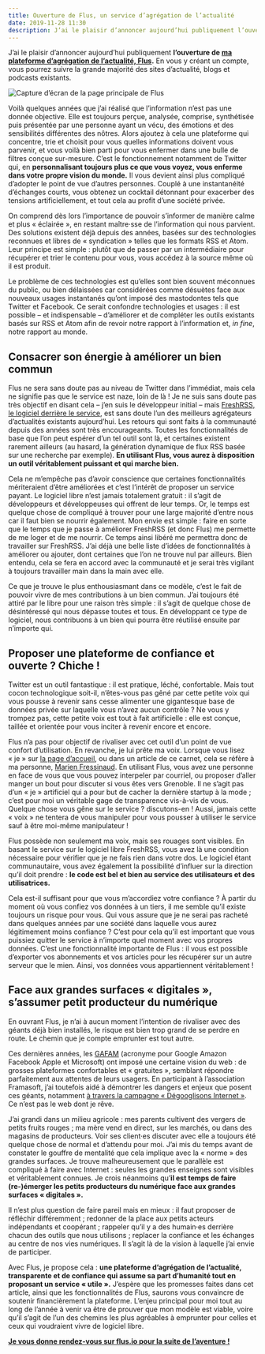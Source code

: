 ```yaml
---
title: Ouverture de Flus, un service d’agrégation de l’actualité
date: 2019-11-28 11:30
description: J’ai le plaisir d’annoncer aujourd’hui publiquement l’ouverture de ma plateforme d’agrégation de l’actualité, Flus. En vous y créant un compte, vous pourrez suivre la grande majorité des sites d’actualité, blogs et podcasts existants.
---
```


J’ai le plaisir d’annoncer aujourd’hui publiquement **l’ouverture de [ma
plateforme d’agrégation de l’actualité, Flus](https://flus.io).** En vous y
créant un compte, vous pourrez suivre la grande majorité des sites d’actualité,
blogs et podcasts existants.

![Capture d’écran de la page principale de Flus](images/flus-screenshot.png)

Voilà quelques années que j’ai réalisé que l’information n’est pas une donnée
objective. Elle est toujours perçue, analysée, comprise, synthétisée puis
présentée par une personne ayant un vécu, des émotions et des sensibilités
différentes des nôtres. Alors ajoutez à cela une plateforme qui concentre, trie
et choisit pour vous quelles informations doivent vous parvenir, et vous voilà
bien parti pour vous enfermer dans une bulle de filtres conçue sur-mesure.
C’est le fonctionnement notamment de Twitter qui, en **personnalisant toujours
plus ce que vous voyez, vous enferme dans votre propre vision du monde.** Il
vous devient ainsi plus compliqué d’adopter le point de vue d’autres personnes.
Couplé à une instantanéité d’échanges courts, vous obtenez un cocktail
détonnant pour exacerber des tensions artificiellement, et tout cela au profit
d’une société privée.

On comprend dès lors l’importance de pouvoir s’informer de manière calme et
plus « éclairée », en restant maître·sse de l’information qui nous parvient.
Des solutions existent déjà depuis des années, basées sur des technologies
reconnues et libres de « syndication » telles que les formats <abbr>RSS</abbr>
et Atom. Leur principe est simple : plutôt que de passer par un intermédiaire
pour récupérer et trier le contenu pour vous, vous accédez à la source même où
il est produit.

Le problème de ces technologies est qu’elles sont bien souvent méconnues du
public, ou bien délaissées car considérées comme désuètes face aux nouveaux
usages instantanés qu’ont imposé des mastodontes tels que Twitter et Facebook.
Ce serait confondre technologies et usages : il est possible – et
indispensable – d’améliorer et de compléter les outils existants basés sur
<abbr>RSS</abbr> et Atom afin de revoir notre rapport à l’information et,
<em lang="la">in fine</em>, notre rapport au monde.

## Consacrer son énergie à améliorer un bien commun

Flus ne sera sans doute pas au niveau de Twitter dans l’immédiat, mais cela ne
signifie pas que le service est naze, loin de là ! Je ne suis sans doute pas
très objectif en disant cela – j’en suis le développeur initial – mais
[FreshRSS, le logiciel derrière le service](https://freshrss.org), est sans
doute l’un des meilleurs agrégateurs d’actualités existants aujourd’hui. Les
retours qui sont faits à la communauté depuis des années sont très
encourageants. Toutes les fonctionnalités de base que l’on peut espérer d’un
tel outil sont là, et certaines existent rarement ailleurs (au hasard, la
génération dynamique de flux <abbr>RSS</abbr> basée sur une recherche par
exemple). **En utilisant Flus, vous aurez à disposition un outil véritablement
puissant et qui marche bien.**

Cela ne m’empêche pas d’avoir conscience que certaines fonctionnalités
mériteraient d’être améliorées et c’est l’intérêt de proposer un service
payant. Le logiciel libre n’est jamais totalement gratuit : il s’agit de
développeurs et développeuses qui offrent de leur temps. Or, le temps est
quelque chose de compliqué à trouver pour une large majorité d’entre nous car
il faut bien se nourrir également. Mon envie est simple : faire en sorte que le
temps que je passe à améliorer FreshRSS (et donc Flus) me permette de me loger
et de me nourrir. Ce temps ainsi libéré me permettra donc de travailler sur
FreshRSS. J’ai déjà une belle liste d’idées de fonctionnalités à améliorer ou
ajouter, dont certaines que l’on ne trouve nul par ailleurs. Bien entendu, cela
se fera en accord avec la communauté et je serai très vigilant à toujours
travailler main dans la main avec elle.

Ce que je trouve le plus enthousiasmant dans ce modèle, c’est le fait de
pouvoir vivre de mes contributions à un bien commun. J’ai toujours été attiré
par le libre pour une raison très simple : il s’agit de quelque chose de
désintéressé qui nous dépasse toutes et tous. En développant ce type de
logiciel, nous contribuons à un bien qui pourra être réutilisé ensuite par
n’importe qui.

## Proposer une plateforme de confiance et ouverte ? Chiche !

Twitter est un outil fantastique : il est pratique, léché, confortable. Mais
tout cocon technologique soit-il, n’êtes-vous pas gêné par cette petite voix
qui vous pousse à revenir sans cesse alimenter une gigantesque base de données
privée sur laquelle vous n’avez aucun contrôle ? Ne vous y trompez pas, cette
petite voix est tout à fait artificielle : elle est conçue, taillée et orientée
pour vous inciter à revenir encore et encore.

Flus n’a pas pour objectif de rivaliser avec cet outil d’un point de vue
confort d’utilisation. En revanche, je lui prête ma voix. Lorsque vous lisez
« je » sur [la page d’accueil](https://flus.io), ou dans un article de ce
carnet, cela se réfère à ma personne, [Marien Fressinaud](https://marienfressinaud.fr).
En utilisant Flus, vous avez une personne en face de vous que vous pouvez
interpeler par courriel, ou proposer d’aller manger un bout pour discuter si
vous êtes vers Grenoble. Il ne s’agit pas d’un « je » artificiel qui a pour but
de cacher la dernière startup à la mode ; c’est pour moi un véritable gage de
transparence vis-à-vis de vous. Quelque chose vous gêne sur le service ?
discutons-en ! Aussi, jamais cette « voix » ne tentera de vous manipuler pour
vous pousser à utiliser le service sauf à être moi-même manipulateur !

Flus possède non seulement ma voix, mais ses rouages sont visibles. En basant
le service sur le logiciel libre FreshRSS, vous avez là une condition
nécessaire pour vérifier que je ne fais rien dans votre dos. Le logiciel étant
communautaire, vous avez également la possibilité d’influer sur la direction
qu’il doit prendre : **le code est bel et bien au service des utilisateurs et
des utilisatrices.**

Cela est-il suffisant pour que vous m’accordiez votre confiance ? À partir du
moment où vous confiez vos données à un tiers, il me semble qu’il existe
toujours un risque pour vous. Qui vous assure que je ne serai pas racheté dans
quelques années par une société dans laquelle vous aurez légitimement moins
confiance ? C’est pour cela qu’il est important que vous puissiez quitter le
service à n’importe quel moment avec vos propres données. C’est une
fonctionnalité importante de Flus : il vous est possible d’exporter vos
abonnements et vos articles pour les récupérer sur un autre serveur que le
mien. Ainsi, vos données vous appartiennent véritablement !

## Face aux grandes surfaces « digitales », s’assumer petit producteur du numérique

En ouvrant Flus, je n’ai à aucun moment l’intention de rivaliser avec des
géants déjà bien installés, le risque est bien trop grand de se perdre en
route. Le chemin que je compte emprunter est tout autre.

Ces dernières années, les [<abbr>GAFAM</abbr>](https://fr.wikipedia.org/wiki/GAFAM)
(acronyme pour Google Amazon Facebook Apple et Microsoft) ont imposé une
certaine vision du web : de grosses plateformes confortables et « gratuites »,
semblant répondre parfaitement aux attentes de leurs usagers. En participant à
l’association Framasoft, j’ai toutefois aidé à démontrer les dangers et enjeux
que posent ces géants, notamment [à travers la campagne « Dégooglisons
Internet »](https://degooglisons-internet.org/fr/#enjeux). Ce n’est pas le web
dont je rêve.

J’ai grandi dans un milieu agricole : mes parents cultivent des vergers de
petits fruits rouges ; ma mère vend en direct, sur les marchés, ou dans des
magasins de producteurs. Voir ses client·es discuter avec elle a toujours été
quelque chose de normal et d’attendu pour moi. J’ai mis du temps avant de
constater le gouffre de mentalité que cela implique avec la « norme » des
grandes surfaces. Je trouve malheureusement que le parallèle est compliqué à
faire avec Internet : seules les grandes enseignes sont visibles et
véritablement connues. Je crois néanmoins qu’**il est temps de faire
(re-)émerger les petits producteurs du numérique face aux grandes surfaces
« digitales ».**

Il n’est plus question de faire pareil mais en mieux : il faut proposer de
réfléchir différemment ; redonner de la place aux petits acteurs indépendants
et coopérant ; rappeler qu’il y a des humain·es derrière chacun des outils que
nous utilisons ; replacer la confiance et les échanges au centre de nos vies
numériques. Il s’agit là de la vision à laquelle j’ai envie de participer.

Avec Flus, je propose cela : **une plateforme d’agrégation de l’actualité,
transparente et de confiance qui assume sa part d’humanité tout en proposant un
service « utile ».** J’espère que les promesses faites dans cet article, ainsi
que les fonctionnalités de Flus, saurons vous convaincre de soutenir
financièrement la plateforme. L’enjeu principal pour moi tout au long de
l’année à venir va être de prouver que mon modèle est viable, voire qu’il
s’agit de l’un des chemins les plus agréables à emprunter pour celles et ceux
qui voudraient vivre de logiciel libre.

[**Je vous donne rendez-vous sur flus.io pour la suite de l’aventure !**](https://flus.io)
